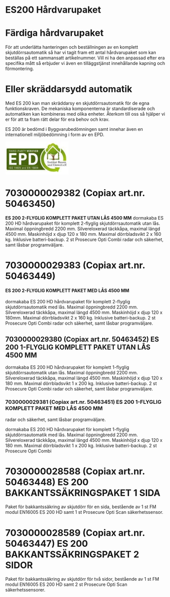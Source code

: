 # **ES200** Hårdvarupaket

# **Färdiga hårdvarupaket**

För att underlätta hanteringen och beställningen av en komplett skjutdörrsautomatik så har vi tagit fram ett antal hårdvarupaket som kan beställas på ett sammansatt artikelnummer. Vill ni ha den anpassad efter era specifika mått så erbjuder vi även en tilläggstjänst innehållande kapning och förmontering.

# **Eller skräddarsydd automatik**

Med ES 200 kan man skräddarsy en skjutdörrsautomatik för de egna funktionskraven. De mekaniska komponenterna är standardiserade och automatiken kan kombineras med olika enheter. Återkom till oss så hjälper vi er för att ta fram rätt delar för era behov och krav.

ES 200 är bedömd i Byggvarubedömningen samt innehar även en internationell miljöbedömning i form av en EPD.

![](_page_0_Picture_7.jpeg)

# **7030000029382 (Copiax art.nr. 50463450)**

**ES 200 2-FLYGLIG KOMPLETT PAKET UTAN LÅS 4500 MM** dormakaba ES 200 HD hårdvarupaket för komplett 2-flyglig skjutdörrsautomatik utan lås. Maximal öppningbredd 2200 mm. Silvereloxerad täckkåpa, maximal längd 4500 mm. Maskinhöjd x djup 120 x 180 mm. Maximal dörrbladsvikt 2 x 160 kg. Inklusive batteri-backup. 2 st Prosecure Opti Combi radar och säkerhet, samt låsbar programväljare.

# **7030000029383 (Copiax art.nr. 50463449)**

#### **ES 200 2-FLYGLIG KOMPLETT PAKET MED LÅS 4500 MM**

dormakaba ES 200 HD hårdvarupaket för komplett 2-flyglig skjutdörrsautomatik med lås. Maximal öppningbredd 2200 mm. Silvereloxerad täckkåpa, maximal längd 4500 mm. Maskinhöjd x djup 120 x 180mm. Maximal dörrbladsvikt 2 x 160 kg. Inklusive batteri-backup. 2 st Prosecure Opti Combi radar och säkerhet, samt låsbar programväljare.

## **7030000029380 (Copiax art.nr. 50463452) ES 200 1-FLYGLIG KOMPLETT PAKET UTAN LÅS 4500 MM**

dormakaba ES 200 HD hårdvarupaket för komplett 1-flyglig skjutdörrsautomatik utan lås. Maximal öppningbredd 2200 mm. Silvereloxerad täckkåpa, maximal längd 4500 mm. Maskinhöjd x djup 120 x 180 mm. Maximal dörrbladsvikt 1 x 200 kg. Inklusive batteri-backup. 2 st Prosecure Opti Combi radar och säkerhet, samt låsbar programväljare.

### **7030000029381 (Copiax art.nr. 50463451) ES 200 1-FLYGLIG KOMPLETT PAKET MED LÅS 4500 MM**

radar och säkerhet, samt låsbar programväljare.

dormakaba ES 200 HD hårdvarupaket för komplett 1-flyglig skjutdörrsautomatik med lås. Maximal öppningbredd 2200 mm. Silvereloxerad täckkåpa, maximal längd 4500 mm. Maskinhöjd x djup 120 x 180 mm. Maximal dörrbladsvikt 1 x 200 kg. Inklusive batteri-backup. 2 st Prosecure Opti Combi

# **7030000028588 (Copiax art.nr. 50463448) ES 200 BAKKANTSSÄKRINGSPAKET 1 SIDA**

Paket för bakkantssäkring av skjutdörr för en sida, bestående av 1 st FM modul EN16005 ES 200 HD samt 1 st Prosecure Opti Scan säkerhetssensor.

# **7030000028589 (Copiax art.nr. 50463447) ES 200 BAKKANTSSÄKRINGSPAKET 2 SIDOR**

Paket för bakkantssäkring av skjutdörr för två sidor, bestående av 1 st FM modul EN16005 ES 200 HD samt 2 st Prosecure Opti Scan säkerhetssensorer.